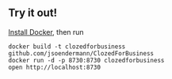 ## Try it out!

[Install Docker](https://www.docker.com/products/overview), then run

```
docker build -t clozedforbusiness github.com/jsoendermann/ClozedForBusiness
docker run -d -p 8730:8730 clozedforbusiness
open http://localhost:8730
```